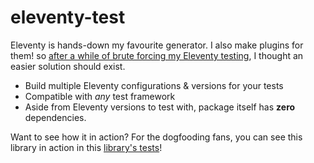 # eleventy-test
Eleventy is hands-down my favourite generator. I also make plugins for them! so [after a while of brute forcing my Eleventy testing](https://github.com/Denperidge/eleventy-auto-cache-buster/tree/14787bebe3bb73f4c6bd971196f3bec87812044f/tests), I thought an easier solution should exist.
- Build multiple Eleventy configurations & versions for your tests
- Compatible with *any* test framework
- Aside from Eleventy versions to test with, package itself has **zero** dependencies.

Want to see how it in action? For the dogfooding fans, you can see this library in action in this [library's tests](tests/)!